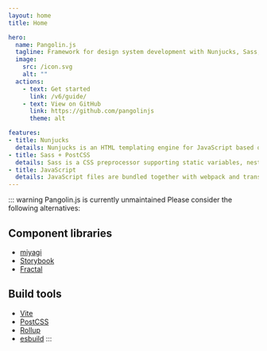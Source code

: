 ```yaml
---
layout: home
title: Home

hero:
  name: Pangolin.js
  tagline: Framework for design system development with Nunjucks, Sass, and JavaScript.
  image:
    src: /icon.svg
    alt: ""
  actions:
    - text: Get started
      link: /v6/guide/
    - text: View on GitHub
      link: https://github.com/pangolinjs
      theme: alt

features:
- title: Nunjucks
  details: Nunjucks is an HTML templating engine for JavaScript based on Jinja. Pangolin.js creates static HTML from Nunjucks files.
- title: Sass + PostCSS
  details: Sass is a CSS preprocessor supporting static variables, nesting, and mixins. PostCSS runs the CSS through plugins, e.g. autoprefixer.
- title: JavaScript
  details: JavaScript files are bundled together with webpack and transpiled with Babel and the env preset to support a specific browser set.
---
```


<!-- markdownlint-disable no-inline-html -->
<div class="Home-content"><div class="Home-container">
<!-- markdownlint-enable no-inline-html -->

::: warning Pangolin.js is currently unmaintained
Please consider the following alternatives:

## Component libraries

* [miyagi](https://www.miyagi.dev/)
* [Storybook](https://storybook.js.org/)
* [Fractal](https://fractal.build/)

## Build tools

* [Vite](https://vitejs.dev/)
* [PostCSS](https://postcss.org/)
* [Rollup](https://rollupjs.org/)
* [esbuild](https://esbuild.github.io/)
:::

</div></div>

